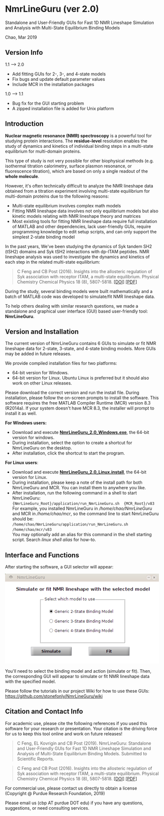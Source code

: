 # NmrLineGuru (ver 2.0)

Standalone and User-Friendly GUIs for Fast 1D NMR Lineshape Simulation and Analysis with Multi-State Equilibrium Binding Models

Chao, Mar 2019

## Version Info

1.1 --> 2.0

* Add fitting GUIs for 2-, 3-, and 4-state models
* Fix bugs and update default parameter values
* Include MCR in the installation packages

1.0 --> 1.1

* Bug fix for the GUI starting problem
* A zipped installation file is added for Unix platform

## Introduction

**Nuclear magnetic resonance (NMR) spectroscopy** is a powerful tool for studying protein interactions. The **residue-level** resolution enables the study of dynamics and kinetics of individual binding steps in a multi-state equilibrium for multi-domain proteins. 

This type of study is not very possible for other biophysical methods (e.g. isothermal titration calorimetry, surface plasmon resonance, or fluorescence titration), which are  based on only a single readout of the **whole molecule**.

However, it's often technically difficult to analyze the NMR lineshape data obtained from a titration experiment involving multi-state equilibrium for multi-domain proteins due to the following reasons:

* Multi-state equilibrium involves complex math models
* Fitting NMR lineshape data involves not only equilibrium models but also kinetic models relating with NMR lineshape theory and matrices
* Most existing tools for fitting NMR lineshape data require full installation of MATLAB and other dependencies, lack user-friendly GUIs, require programming knowledge to edit setup scripts, and can only support the simplest 2-state binding model

In the past years, We've been studying the dynamics of Syk tandem SH2 (tSH2) domains and Syk tSH2 interactions with dp-ITAM peptides. NMR lineshape analysis was used to investigate the dynamics and kinetics of each step in the related multi-state equilibrium:

> C Feng and CB Post (2016). Insights into the allosteric regulation of Syk association with receptor ITAM, a multi-state equilibrium. Physical Chemistry Chemical Physics 18 (8), 5807-5818. <a target="_blank" href="https://doi.org/10.1039/c5cp05417f">[DOI]</a> <a target="_blank" href="https://drive.google.com/open?id=0B3uitI9T92-gaDhDdDU5WDhoT1U">[PDF]</a>

During the study, several binding models were built mathematically and a batch of MATLAB code was developed to simulate/fit NMR lineshape data.

To help others dealing with similar research questions, we made a standalone and graphical user interface (GUI) based user-friendly tool: **NmrLineGuru**. 

## Version and Installation

The current version of NmrLineGuru contains 6 GUIs to simulate or fit NMR lineshape data for 2-state, 3-state, and 4-state binding models. More GUIs may be added in future releases.

We provide compiled installation files for two platforms:

* 64-bit version for Windows.
* 64-bit version for Linux. Ubuntu Linux is preferred but it should also work on other Linux releases. 

Please download the correct version and run the install file. During installation, please follow the on-screen prompts to install the software. This software requires the free MATLAB Compiler Runtime (MCR) version 8.3 (R2014a). If your system doesn't have MCR 8.3, the installer will prompt to install it as well.

**For Windows users:**

+ Download and execute **<a target="_blank" href="https://forms.gle/pTGjZG1vS1rHyJas8">NmrLineGuru_2.0_Windows.exe</a>**, the 64-bit version for windows.
+ During installation, select the option to create a shortcut for NmrLineGuru on the desktop. 
+ After installation, click the shortcut to start the program.

**For Linux users**:

+ Download and execute **<a target="_blank" href="https://forms.gle/pTGjZG1vS1rHyJas8">NmrLineGuru_2.0_Linux.install</a>**, the 64-bit version for Linux.
+ During installation, please keep a note of the install path for both NmrLineGuru and MCR. You can install them to anywhere you like. 
+ After installation, run the following command in a shell to start NmrLineGuru:   
  `{NmrLineGuru_Root}/application/run_NmrLineGuru.sh  {MCR_Root}/v83`   
  For example, you installed NmrLineGuru in */home/chao/NmrLineGuru* and MCR in */home/chao/mcr*, so the command line to start NmrLineGuru should be:   
  `/home/chao/NmrLineGuru/application/run_NmrLineGuru.sh  /home/chao/mcr/v83`   
  You may optionally add an alias for this command in the shell starting script. Search *linux shell alias* for how-to.

## Interface and Functions

After starting the software, a GUI selector will appear:

![](screenshots/1-GUI-selector.png)

You'll need to select the binding model and action (simulate or fit). Then, the corresponding GUI will appear to simulate or fit NMR lineshape data with the specified model.

Please follow the tutorials in our project Wiki for how to use these GUIs:   
<a target="_blank" href="https://github.com/stonefonly/NmrLineGuru/wiki">https://github.com/stonefonly/NmrLineGuru/wiki</a>

## Citation and Contact Info

For academic use, please cite the following references if you used this software for your research or presentation. Your citation is the driving force for us to keep this tool online and work on future releases!

> C Feng, EL Kovrigin and CB Post (2019). NmrLineGuru: Standalone and User-Friendly GUIs for Fast 1D NMR Lineshape Simulation and Analysis of Multi-State Equilibrium Binding Models. Submitted to Scientific Reports.

> C Feng and CB Post (2016). Insights into the allosteric regulation of Syk association with receptor ITAM, a multi-state equilibrium. Physical Chemistry Chemical Physics 18 (8), 5807-5818. <a target="_blank" href="https://doi.org/10.1039/c5cp05417f">[DOI]</a> <a target="_blank" href="https://drive.google.com/open?id=0B3uitI9T92-gaDhDdDU5WDhoT1U">[PDF]</a>

For commercial use, please contact us directly to obtain a license (Copyright @ Purdue Research Foundation, 2019)

Please email us (cbp AT purdue DOT edu) if you have any questions, suggestions, or need consulting services. 
